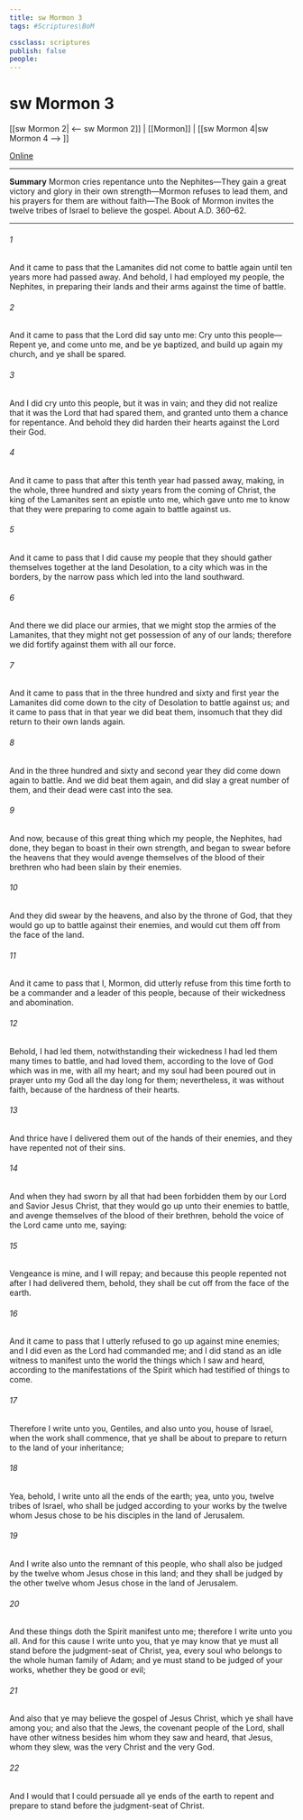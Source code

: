 ```yaml
---
title: sw Mormon 3
tags: #Scriptures\BoM

cssclass: scriptures
publish: false
people:
---
```


# sw Mormon 3
[[sw Mormon 2| <-- sw Mormon 2]] | [[Mormon]] | [[sw Mormon 4|sw Mormon 4 --> ]]

[Online](https://churchofjesuschrist.org/study/scriptures/bofm/morm/3?lang=eng)

---
__Summary__
Mormon cries repentance unto the Nephites—They gain a great victory and glory in their own strength—Mormon refuses to lead them, and his prayers for them are without faith—The Book of Mormon invites the twelve tribes of Israel to believe the gospel. About A.D. 360–62.

---
###### 1 
And it came to pass that the Lamanites did not come to battle again until ten years more had passed away. And behold, I had employed my people, the Nephites, in preparing their lands and their arms against the time of battle.

###### 2 
And it came to pass that the Lord did say unto me: Cry unto this people—Repent ye, and come unto me, and be ye baptized, and build up again my church, and ye shall be spared.

###### 3 
And I did cry unto this people, but it was in vain; and they did not realize that it was the Lord that had spared them, and granted unto them a chance for repentance. And behold they did harden their hearts against the Lord their God.

###### 4 
And it came to pass that after this tenth year had passed away, making, in the whole, three hundred and sixty years from the coming of Christ, the king of the Lamanites sent an epistle unto me, which gave unto me to know that they were preparing to come again to battle against us.

###### 5 
And it came to pass that I did cause my people that they should gather themselves together at the land Desolation, to a city which was in the borders, by the narrow pass which led into the land southward.

###### 6 
And there we did place our armies, that we might stop the armies of the Lamanites, that they might not get possession of any of our lands; therefore we did fortify against them with all our force.

###### 7 
And it came to pass that in the three hundred and sixty and first year the Lamanites did come down to the city of Desolation to battle against us; and it came to pass that in that year we did beat them, insomuch that they did return to their own lands again.

###### 8 
And in the three hundred and sixty and second year they did come down again to battle. And we did beat them again, and did slay a great number of them, and their dead were cast into the sea.

###### 9 
And now, because of this great thing which my people, the Nephites, had done, they began to boast in their own strength, and began to swear before the heavens that they would avenge themselves of the blood of their brethren who had been slain by their enemies.

###### 10 
And they did swear by the heavens, and also by the throne of God, that they would go up to battle against their enemies, and would cut them off from the face of the land.

###### 11 
And it came to pass that I, Mormon, did utterly refuse from this time forth to be a commander and a leader of this people, because of their wickedness and abomination.

###### 12 
Behold, I had led them, notwithstanding their wickedness I had led them many times to battle, and had loved them, according to the love of God which was in me, with all my heart; and my soul had been poured out in prayer unto my God all the day long for them; nevertheless, it was without faith, because of the hardness of their hearts.

###### 13 
And thrice have I delivered them out of the hands of their enemies, and they have repented not of their sins.

###### 14 
And when they had sworn by all that had been forbidden them by our Lord and Savior Jesus Christ, that they would go up unto their enemies to battle, and avenge themselves of the blood of their brethren, behold the voice of the Lord came unto me, saying:

###### 15 
Vengeance is mine, and I will repay; and because this people repented not after I had delivered them, behold, they shall be cut off from the face of the earth.

###### 16 
And it came to pass that I utterly refused to go up against mine enemies; and I did even as the Lord had commanded me; and I did stand as an idle witness to manifest unto the world the things which I saw and heard, according to the manifestations of the Spirit which had testified of things to come.

###### 17 
Therefore I write unto you, Gentiles, and also unto you, house of Israel, when the work shall commence, that ye shall be about to prepare to return to the land of your inheritance;

###### 18 
Yea, behold, I write unto all the ends of the earth; yea, unto you, twelve tribes of Israel, who shall be judged according to your works by the twelve whom Jesus chose to be his disciples in the land of Jerusalem.

###### 19 
And I write also unto the remnant of this people, who shall also be judged by the twelve whom Jesus chose in this land; and they shall be judged by the other twelve whom Jesus chose in the land of Jerusalem.

###### 20 
And these things doth the Spirit manifest unto me; therefore I write unto you all. And for this cause I write unto you, that ye may know that ye must all stand before the judgment-seat of Christ, yea, every soul who belongs to the whole human family of Adam; and ye must stand to be judged of your works, whether they be good or evil;

###### 21 
And also that ye may believe the gospel of Jesus Christ, which ye shall have among you; and also that the Jews, the covenant people of the Lord, shall have other witness besides him whom they saw and heard, that Jesus, whom they slew, was the very Christ and the very God.

###### 22 
And I would that I could persuade all ye ends of the earth to repent and prepare to stand before the judgment-seat of Christ.

